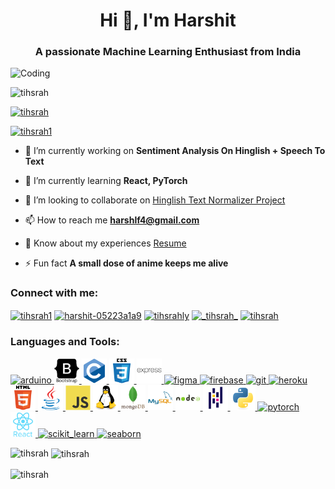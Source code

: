 <h1 align="center">Hi 👋, I'm Harshit</h1>
<h3 align="center">A passionate Machine Learning Enthusiast from India</h3>
<img align="centre" alt="Coding" width="400" src="https://blogger.googleusercontent.com/img/b/R29vZ2xl/AVvXsEiSnAtfWx-dO_L9iaD1WP5gPOut-FvOw76VWiNE-8QnZQNOYDAwCA12JpW5QB9In0-bcq1Q56ENVDvLPoi7jiagnJfVhAc4x944G0dFprIWgGgFFzXsOLNYY2zaBsJdZ0-bwazGvK7n2ochIz2DKs5OkHtA0FASI81xVRH6RLnAyN7z7-JcXrFBMswC/s320/ezgif-5-55ea29d673.gif">

<p align="left"> <img src="https://komarev.com/ghpvc/?username=tihsrah&label=Profile%20views&color=0e75b6&style=flat" alt="tihsrah" /> </p>

<p align="left"> <a href="https://github.com/ryo-ma/github-profile-trophy"><img src="https://github-profile-trophy.vercel.app/?username=tihsrah" alt="tihsrah" /></a> </p>

<p align="left"> <a href="https://twitter.com/tihsrah1" target="blank"><img src="https://img.shields.io/twitter/follow/tihsrah1?logo=twitter&style=for-the-badge" alt="tihsrah1" /></a> </p>

- 🔭 I’m currently working on **Sentiment Analysis On Hinglish + Speech To Text**

- 🌱 I’m currently learning **React, PyTorch**

- 👯 I’m looking to collaborate on [Hinglish Text Normalizer Project](https://github.com/Tihsrah/Hinglish-Text-Normalizer)

- 📫 How to reach me **harshlf4@gmail.com**

- 📄 Know about my experiences [Resume](https://rxresu.me/harshlf4/harshit)

- ⚡ Fun fact **A small dose of anime keeps me alive**

<h3 align="left">Connect with me:</h3>
<p align="left">
<a href="https://twitter.com/tihsrah1" target="blank"><img align="center" src="https://raw.githubusercontent.com/rahuldkjain/github-profile-readme-generator/master/src/images/icons/Social/twitter.svg" alt="tihsrah1" height="30" width="40" /></a>
<a href="https://linkedin.com/in/harshit-05223a1a9" target="blank"><img align="center" src="https://raw.githubusercontent.com/rahuldkjain/github-profile-readme-generator/master/src/images/icons/Social/linked-in-alt.svg" alt="harshit-05223a1a9" height="30" width="40" /></a>
<a href="https://kaggle.com/tihsrahly" target="blank"><img align="center" src="https://raw.githubusercontent.com/rahuldkjain/github-profile-readme-generator/master/src/images/icons/Social/kaggle.svg" alt="tihsrahly" height="30" width="40" /></a>
<a href="https://instagram.com/_tihsrah_" target="blank"><img align="center" src="https://raw.githubusercontent.com/rahuldkjain/github-profile-readme-generator/master/src/images/icons/Social/instagram.svg" alt="_tihsrah_" height="30" width="40" /></a>
<a href="https://www.leetcode.com/tihsrah" target="blank"><img align="center" src="https://raw.githubusercontent.com/rahuldkjain/github-profile-readme-generator/master/src/images/icons/Social/leet-code.svg" alt="tihsrah" height="30" width="40" /></a>
</p>

<h3 align="left">Languages and Tools:</h3>
<p align="left"> <a href="https://www.arduino.cc/" target="_blank" rel="noreferrer"> <img src="https://cdn.worldvectorlogo.com/logos/arduino-1.svg" alt="arduino" width="40" height="40"/> </a> <a href="https://getbootstrap.com" target="_blank" rel="noreferrer"> <img src="https://raw.githubusercontent.com/devicons/devicon/master/icons/bootstrap/bootstrap-plain-wordmark.svg" alt="bootstrap" width="40" height="40"/> </a> <a href="https://www.cprogramming.com/" target="_blank" rel="noreferrer"> <img src="https://raw.githubusercontent.com/devicons/devicon/master/icons/c/c-original.svg" alt="c" width="40" height="40"/> </a> <a href="https://www.w3schools.com/css/" target="_blank" rel="noreferrer"> <img src="https://raw.githubusercontent.com/devicons/devicon/master/icons/css3/css3-original-wordmark.svg" alt="css3" width="40" height="40"/> </a> <a href="https://expressjs.com" target="_blank" rel="noreferrer"> <img src="https://raw.githubusercontent.com/devicons/devicon/master/icons/express/express-original-wordmark.svg" alt="express" width="40" height="40"/> </a> <a href="https://www.figma.com/" target="_blank" rel="noreferrer"> <img src="https://www.vectorlogo.zone/logos/figma/figma-icon.svg" alt="figma" width="40" height="40"/> </a> <a href="https://firebase.google.com/" target="_blank" rel="noreferrer"> <img src="https://www.vectorlogo.zone/logos/firebase/firebase-icon.svg" alt="firebase" width="40" height="40"/> </a> <a href="https://git-scm.com/" target="_blank" rel="noreferrer"> <img src="https://www.vectorlogo.zone/logos/git-scm/git-scm-icon.svg" alt="git" width="40" height="40"/> </a> <a href="https://heroku.com" target="_blank" rel="noreferrer"> <img src="https://www.vectorlogo.zone/logos/heroku/heroku-icon.svg" alt="heroku" width="40" height="40"/> </a> <a href="https://www.w3.org/html/" target="_blank" rel="noreferrer"> <img src="https://raw.githubusercontent.com/devicons/devicon/master/icons/html5/html5-original-wordmark.svg" alt="html5" width="40" height="40"/> </a> <a href="https://www.java.com" target="_blank" rel="noreferrer"> <img src="https://raw.githubusercontent.com/devicons/devicon/master/icons/java/java-original.svg" alt="java" width="40" height="40"/> </a> <a href="https://developer.mozilla.org/en-US/docs/Web/JavaScript" target="_blank" rel="noreferrer"> <img src="https://raw.githubusercontent.com/devicons/devicon/master/icons/javascript/javascript-original.svg" alt="javascript" width="40" height="40"/> </a> <a href="https://www.linux.org/" target="_blank" rel="noreferrer"> <img src="https://raw.githubusercontent.com/devicons/devicon/master/icons/linux/linux-original.svg" alt="linux" width="40" height="40"/> </a> <a href="https://www.mongodb.com/" target="_blank" rel="noreferrer"> <img src="https://raw.githubusercontent.com/devicons/devicon/master/icons/mongodb/mongodb-original-wordmark.svg" alt="mongodb" width="40" height="40"/> </a> <a href="https://www.mysql.com/" target="_blank" rel="noreferrer"> <img src="https://raw.githubusercontent.com/devicons/devicon/master/icons/mysql/mysql-original-wordmark.svg" alt="mysql" width="40" height="40"/> </a> <a href="https://nodejs.org" target="_blank" rel="noreferrer"> <img src="https://raw.githubusercontent.com/devicons/devicon/master/icons/nodejs/nodejs-original-wordmark.svg" alt="nodejs" width="40" height="40"/> </a> <a href="https://pandas.pydata.org/" target="_blank" rel="noreferrer"> <img src="https://raw.githubusercontent.com/devicons/devicon/2ae2a900d2f041da66e950e4d48052658d850630/icons/pandas/pandas-original.svg" alt="pandas" width="40" height="40"/> </a> <a href="https://www.python.org" target="_blank" rel="noreferrer"> <img src="https://raw.githubusercontent.com/devicons/devicon/master/icons/python/python-original.svg" alt="python" width="40" height="40"/> </a> <a href="https://pytorch.org/" target="_blank" rel="noreferrer"> <img src="https://www.vectorlogo.zone/logos/pytorch/pytorch-icon.svg" alt="pytorch" width="40" height="40"/> </a> <a href="https://reactjs.org/" target="_blank" rel="noreferrer"> <img src="https://raw.githubusercontent.com/devicons/devicon/master/icons/react/react-original-wordmark.svg" alt="react" width="40" height="40"/> </a> <a href="https://scikit-learn.org/" target="_blank" rel="noreferrer"> <img src="https://upload.wikimedia.org/wikipedia/commons/0/05/Scikit_learn_logo_small.svg" alt="scikit_learn" width="40" height="40"/> </a> <a href="https://seaborn.pydata.org/" target="_blank" rel="noreferrer"> <img src="https://seaborn.pydata.org/_images/logo-mark-lightbg.svg" alt="seaborn" width="40" height="40"/> </a> </p>

<p><img align="left" src="https://github-readme-stats.vercel.app/api/top-langs?username=tihsrah&show_icons=true&locale=en&layout=compact" alt="tihsrah" /></p>

<p>&nbsp;<img align="center" src="https://github-readme-stats.vercel.app/api?username=tihsrah&show_icons=true&locale=en" alt="tihsrah" /></p>

<p><img align="center" src="https://github-readme-streak-stats.herokuapp.com/?user=tihsrah&" alt="tihsrah" /></p>
